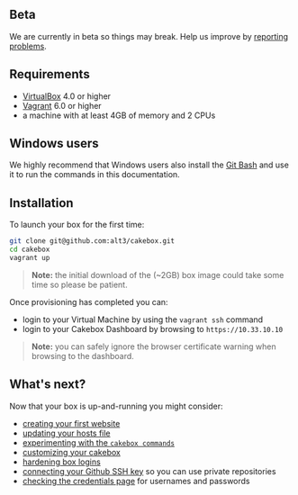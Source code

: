 ## Beta

We are currently in beta so things may break. Help us improve by
[reporting problems](https://github.com/alt3/cakebox/issues).

## Requirements


+ [VirtualBox](https://www.virtualbox.org/wiki/Downloads) 4.0 or higher
+ [Vagrant](https://www.vagrantup.com/downloads.html) 6.0 or higher
+ a machine with at least 4GB of memory and 2 CPUs

## Windows users

We highly recommend that Windows users also install
the [Git Bash](http://git-scm.com/downloads) and use it
to run the commands in this documentation.

## Installation

To launch your box for the first time:

```bash
git clone git@github.com:alt3/cakebox.git
cd cakebox
vagrant up
```

> **Note:** the initial download of the (~2GB) box image could take some time
> so please be patient.

Once provisioning has completed you can:

- login to your Virtual Machine by using the ``vagrant ssh`` command
- login to your Cakebox Dashboard by browsing to ``https://10.33.10.10``

> **Note:** you can safely ignore the browser certificate warning when
> browsing to the dashboard.

## What's next?

Now that your box is up-and-running you might consider:

+ [creating your first website](tutorials/creating-your-first-website)
+ [updating your hosts file](usage/hosts-file)
+ [experimenting with the ``cakebox commands``](usage/cakebox-commands)
+ [customizing your cakebox](usage/cakebox-yaml)
+ [hardening box logins](tutorials/hardening-box-authentication)
+ [connecting your Github SSH key](tutorials/connecting-your-github-ssh-key) so you can use private repositories
+ [checking the credentials page](additional/credentials) for usernames and passwords
